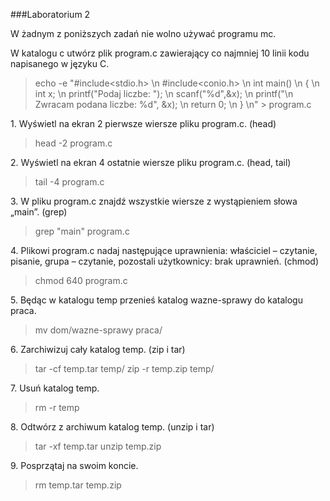###Laboratorium 2

W żadnym z poniższych zadań nie wolno używać programu mc.

W katalogu c utwórz plik program.c zawierający co najmniej 10 linii kodu napisanego w języku C.

> echo -e "#include<stdio.h> \n #include<conio.h> \n int main() \n { \n int x; \n printf("Podaj liczbe: "); \n scanf("%d",&x); \n printf("\n Zwracam podana liczbe: %d", &x); \n return 0; \n } \n" > program.c

1\. Wyświetl na ekran 2 pierwsze wiersze pliku program.c. (head)

> head -2 program.c

2\. Wyświetl na ekran 4 ostatnie wiersze pliku program.c. (head, tail)

> tail -4 program.c

3\. W pliku program.c znajdź wszystkie wiersze z wystąpieniem słowa „main”. (grep)

> grep "main" program.c

4\. Plikowi program.c nadaj następujące uprawnienia: właściciel – czytanie, pisanie, grupa – czytanie, pozostali użytkownicy: brak uprawnień. (chmod)

> chmod 640 program.c

5\. Będąc w katalogu temp przenieś katalog wazne-sprawy do katalogu praca.

> mv dom/wazne-sprawy praca/

6\. Zarchiwizuj cały katalog temp. (zip i tar)

> tar -cf temp.tar temp/
> zip -r temp.zip temp/

7\. Usuń katalog temp.

> rm -r temp

8\. Odtwórz z archiwum katalog temp. (unzip i tar)

> tar -xf temp.tar
> unzip temp.zip

9\. Posprzątaj na swoim koncie.

> rm temp.tar temp.zip
